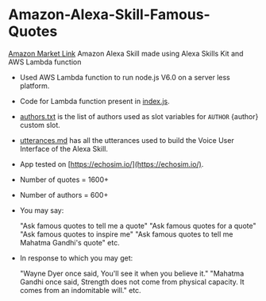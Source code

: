 # Amazon-Alexa-Skill-Famous-Quotes
[Amazon Market Link](https://www.amazon.com/Anubhav-Shrimal-Famous-Quotes/dp/B071KLJHJ1)
Amazon Alexa Skill made using Alexa Skills Kit and AWS Lambda function

- Used AWS Lambda function to run node.js V6.0 on a server less platform.
- Code for Lambda function present in [index.js](./index.js).
- [authors.txt](./authors.txt) is the list of authors used as slot variables for `AUTHOR` {author} custom slot.
- [utterances.md](./utterances.md) has all the utterances used to build the Voice User Interface of the Alexa Skill.
- App tested on [https://echosim.io/](https://echosim.io/).
- Number of quotes = 1600+
- Number of authors = 600+
- You may say:
    
    "Ask famous quotes to tell me a quote"
    "Ask famous quotes for a quote"
    "Ask famous quotes to inspire me" 
    "Ask famous quotes to tell me Mahatma Gandhi's quote"
    etc.
- In response to which you may get:
    
    "Wayne Dyer once said, You'll see it when you believe it."
    "Mahatma Gandhi once said, Strength does not come from physical capacity. It comes from an indomitable will."
    etc.
